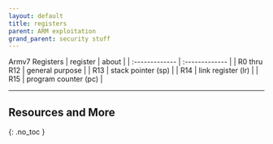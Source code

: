 ```yaml
---
layout: default
title: registers
parent: ARM exploitation
grand_parent: security stuff
---
```


Armv7 Registers
| register | about |
| :------------- | :------------- |
| R0 thru R12 | general purpose |
| R13 | stack pointer (sp) |
| R14 | link register (lr) |
| R15 | program counter (pc) |


---

## Resources and More
{: .no_toc }

